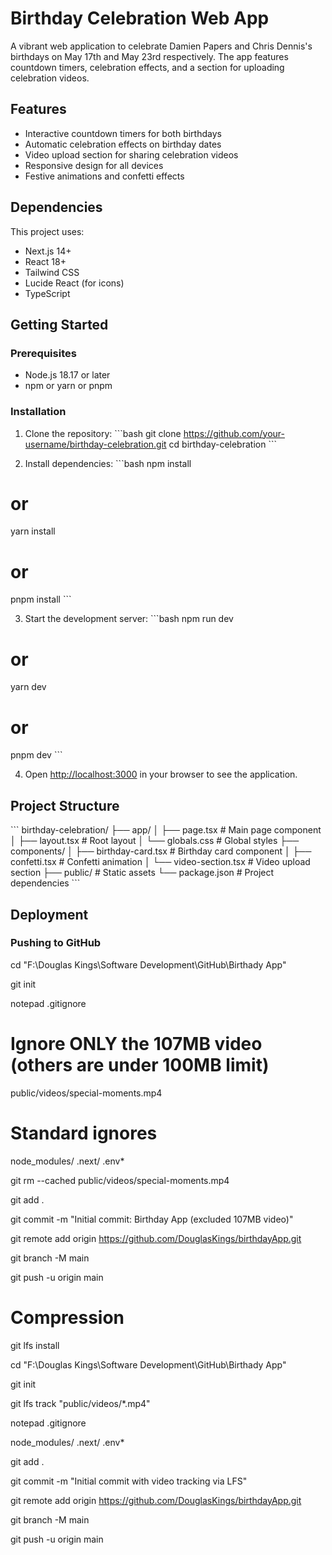 # Birthday Celebration Web App

A vibrant web application to celebrate Damien Papers and Chris Dennis's birthdays on May 17th and May 23rd respectively. The app features countdown timers, celebration effects, and a section for uploading celebration videos.

## Features

- Interactive countdown timers for both birthdays
- Automatic celebration effects on birthday dates
- Video upload section for sharing celebration videos
- Responsive design for all devices
- Festive animations and confetti effects

## Dependencies

This project uses:
- Next.js 14+
- React 18+
- Tailwind CSS
- Lucide React (for icons)
- TypeScript

## Getting Started

### Prerequisites

- Node.js 18.17 or later
- npm or yarn or pnpm

### Installation

1. Clone the repository:
\`\`\`bash
git clone https://github.com/your-username/birthday-celebration.git
cd birthday-celebration
\`\`\`

2. Install dependencies:
\`\`\`bash
npm install
# or
yarn install
# or
pnpm install
\`\`\`

3. Start the development server:
\`\`\`bash
npm run dev
# or
yarn dev
# or
pnpm dev
\`\`\`

4. Open [http://localhost:3000](http://localhost:3000) in your browser to see the application.

## Project Structure

\`\`\`
birthday-celebration/
├── app/
│   ├── page.tsx         # Main page component
│   ├── layout.tsx       # Root layout
│   └── globals.css      # Global styles
├── components/
│   ├── birthday-card.tsx # Birthday card component
│   ├── confetti.tsx     # Confetti animation
│   └── video-section.tsx # Video upload section
├── public/              # Static assets
└── package.json         # Project dependencies
\`\`\`

## Deployment

### Pushing to GitHub

cd "F:\Douglas Kings\Software Development\GitHub\Birthady App"

git init

notepad .gitignore

# Ignore ONLY the 107MB video (others are under 100MB limit)
public/videos/special-moments.mp4

# Standard ignores
node_modules/
.next/
.env*

git rm --cached public/videos/special-moments.mp4

git add .

git commit -m "Initial commit: Birthday App (excluded 107MB video)"

git remote add origin https://github.com/DouglasKings/birthdayApp.git

git branch -M main

git push -u origin main

# Compression
git lfs install

cd "F:\Douglas Kings\Software Development\GitHub\Birthady App"

git init

git lfs track "public/videos/*.mp4"

notepad .gitignore

node_modules/
.next/
.env*

git add .

git commit -m "Initial commit with video tracking via LFS"

git remote add origin https://github.com/DouglasKings/birthdayApp.git

git branch -M main

git push -u origin main